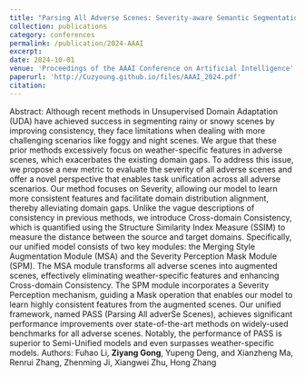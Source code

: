 ```yaml
---
title: "Parsing All Adverse Scenes: Severity-aware Semantic Segmentation with Mask-enhanced Cross-domain Consistency"
collection: publications
category: conferences
permalink: /publication/2024-AAAI
excerpt: 
date: 2024-10-01
venue: 'Proceedings of the AAAI Conference on Artificial Intelligence'
paperurl: 'http://Cuzyoung.github.io/files/AAAI_2024.pdf'
citation: 
---
```


Abstract: Although recent methods in Unsupervised Domain Adaptation (UDA) have achieved success in segmenting rainy or snowy scenes by improving consistency, they face limitations when dealing with more challenging scenarios like foggy and night scenes. We argue that these prior methods excessively focus on weather-specific features in adverse scenes, which exacerbates the existing domain gaps. To address this issue, we propose a new metric to evaluate the severity of all adverse scenes and offer a novel perspective that enables task unification across all adverse scenarios. Our method focuses on Severity, allowing our model to learn more consistent features and facilitate domain distribution alignment, thereby alleviating domain gaps. Unlike the vague descriptions of consistency in previous methods, we introduce Cross-domain Consistency, which is quantified using the Structure Similarity Index Measure (SSIM) to measure the distance between the source and target domains. Specifically, our unified model consists of two key modules: the Merging Style Augmentation Module (MSA) and the Severity Perception Mask Module (SPM). The MSA module transforms all adverse scenes into augmented scenes, effectively eliminating weather-specific features and enhancing Cross-domain Consistency. The SPM module incorporates a Severity Perception mechanism, guiding a Mask operation that enables our model to learn highly consistent features from the augmented scenes. Our unified framework, named PASS (Parsing All adverSe Scenes), achieves significant performance improvements over state-of-the-art methods on widely-used benchmarks for all adverse scenes. Notably, the performance of PASS is superior to Semi-Unified models and even surpasses weather-specific models.
Authors: Fuhao Li, **Ziyang Gong**, Yupeng Deng, and Xianzheng Ma, Renrui Zhang, Zhenming Ji, Xiangwei Zhu, Hong Zhang
